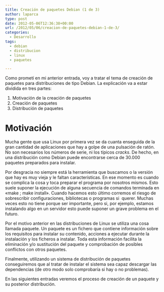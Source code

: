 ```yaml
---
title: Creación de paquetes Debian (1 de 3)
author: laparca
type: post
date: 2012-05-06T12:36:38+00:00
url: /2012/05/06/creacion-de-paquetes-debian-1-de-3/
categories:
  - Desarrollo
tags:
  - debian
  - distribucion
  - linux
  - paquetes

---
```

Como prometí en mi anterior entrada, voy a tratar el tema de creación de paquetes para distribuciones de tipo Debian. La explicación va a estar dividida en tres partes:

  1. Motivación de la creación de paquetes
  2. Creación de paquetes
  3. Distribución de paquetes

# Motivación

Mucha gente que usa Linux por primera vez se da cuanta enseguida de la gran cantidad de aplicaciones que hay a golpe de una pulsación de ratón. No son necesarios los números de serie, ni los típicos _cracks_. De hecho, en una distribución como Debian puede encontrarse cerca de 30.000 paquetes preparados para instalar.

Por desgracia no siempre está la herramienta que buscamos o la versión que hay es muy vieja y le faltan características. En ese momento es cuando se complica la cosa y toca preparar el programa por nosotros mismos. Esto suele suponer la ejecución de alguna secuencia de comandos terminada en «make ; make install». Cuando hacemos esto último corremos el riesgo de sobrescribir configuraciones, bibliotecas o programas si  querer. Muchas veces esto no tiene porque ser importante, pero si, por ejemplo, estamos instalando algo en un servidor esto puede suponer un grave problema en el futuro.

Por el motivo anterior en las distribuciones de Linux se utiliza una cosa llamada paquete. Un paquete es un fichero que contiene información sobre los requisitos para instalar su contenido, acciones a ejecutar durante la instalación y los ficheros a instalar. Toda esta información facilita la eliminación y/o sustitución del paquete y comprobación de posibles conflictos con otros paquetes.

Finalmente, utilizando un sistema de distribución de paquetes conseguiremos que al tratar de instalar el sistema sea capaz descargar las dependencias (de otro modo solo comprobaría si hay o no problemas).

En las siguientes entradas veremos el proceso de creación de un paquete y su posterior distribución.